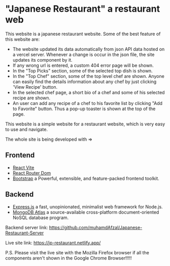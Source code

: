 # "Japanese Restaurant" a restaurant web

This website is a japanese restaurant website. Some of the best feature of this website are:

- The website updated its data automatically from json API data hosted on a vercel server. Whenever a change is occur in the json file, the site updates its component by it.
- If any wrong url is entered, a custom 404 error page will be shown.
- In the "Top Picks" section, some of the selected top dish is shown.
- In the "Top Chef" section, some of the top level chef are shown. Anyone can easily find the details information about any chef by just clicking 'View Recipe' button.
- In the selected chef page, a short bio of a chef and some of his selected recipe are shown.
- An user can add any recipe of a chef to his favorite list by clicking "Add to Favorite" button. Thus a pop-up toaster is shown at the top of the page.

This website is a simple website for a restaurant website, which is very easy to use and navigate.

The whole site is being developed with =>

## Frontend
- [React Vite](https://github.com/vitejs/vite-plugin-react/blob/main/packages/plugin-react/README.md)
- [React Router Dom](https://reactrouter.com/en/main)
- [Bootstrap](https://getbootstrap.com/) a Powerful, extensible, and feature-packed frontend toolkit.

## Backend
- [Express.js](https://expressjs.com/) a fast, unopinionated, minimalist web framework for Node.js.
- [MongoDB Atlas](https://www.mongodb.com/) a source-available cross-platform document-oriented NoSQL database program.

Backend server link: https://github.com/muhamdAfzal/Japanese-Restaurant-Server

Live site link: https://jp-restaurant.netlify.app/


P.S. Please visit the live site with the Mozilla Firefox browser if all the components aren't shown in the Google Chrome Browser!!!!!
